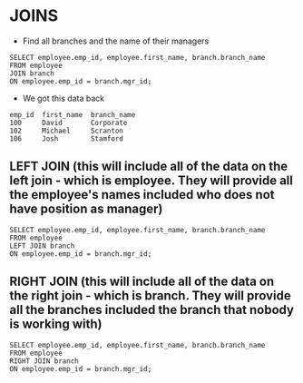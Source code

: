 # JOINS

- Find all branches and the name of their managers
```
SELECT employee.emp_id, employee.first_name, branch.branch_name
FROM employee
JOIN branch
ON employee.emp_id = branch.mgr_id;
```
- We got this data back
```
emp_id	first_name	branch_name
100	    David	    Corporate
102	    Michael	    Scranton
106	    Josh	    Stamford
```

## LEFT JOIN (this will include all of the data on the left join - which is employee. They will provide all the employee's names included who does not have position as manager)
```
SELECT employee.emp_id, employee.first_name, branch.branch_name
FROM employee
LEFT JOIN branch
ON employee.emp_id = branch.mgr_id;
```

## RIGHT JOIN (this will include all of the data on the right join - which is branch. They will provide all the branches included the branch that nobody is working with)
```
SELECT employee.emp_id, employee.first_name, branch.branch_name
FROM employee
RIGHT JOIN branch
ON employee.emp_id = branch.mgr_id;
```